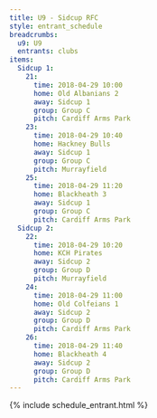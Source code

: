 ```yaml
---
title: U9 - Sidcup RFC
style: entrant_schedule
breadcrumbs:
  u9: U9
  entrants: clubs
items:
  Sidcup 1:
    21:
      time: 2018-04-29 10:00
      home: Old Albanians 2
      away: Sidcup 1
      group: Group C
      pitch: Cardiff Arms Park
    23:
      time: 2018-04-29 10:40
      home: Hackney Bulls
      away: Sidcup 1
      group: Group C
      pitch: Murrayfield
    25:
      time: 2018-04-29 11:20
      home: Blackheath 3
      away: Sidcup 1
      group: Group C
      pitch: Cardiff Arms Park
  Sidcup 2:
    22:
      time: 2018-04-29 10:20
      home: KCH Pirates
      away: Sidcup 2
      group: Group D
      pitch: Murrayfield
    24:
      time: 2018-04-29 11:00
      home: Old Colfeians 1
      away: Sidcup 2
      group: Group D
      pitch: Cardiff Arms Park
    26:
      time: 2018-04-29 11:40
      home: Blackheath 4
      away: Sidcup 2
      group: Group D
      pitch: Cardiff Arms Park
---
```


{% include schedule_entrant.html %}
